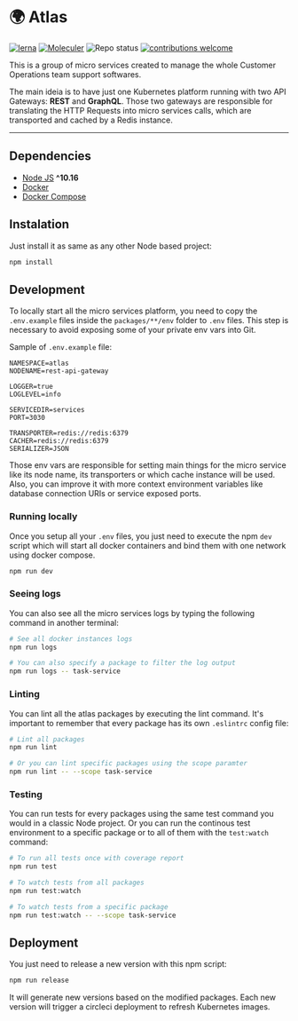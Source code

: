 # 🌍 Atlas

[![lerna](https://img.shields.io/badge/maintained%20with-lerna-cc00ff.svg)](https://lerna.js.org/)
[![Moleculer](https://badgen.net/badge/Powered%20by/Moleculer/0e83cd)](https://moleculer.services)
![Repo status](https://www.repostatus.org/badges/latest/active.svg)
[![contributions welcome](https://img.shields.io/badge/contributions-welcome-brightgreen.svg?style=flat)](https://github.com/dwyl/esta/issues)

This is a group of micro services created to manage the whole Customer Operations team support softwares.

The main ideia is to have just one Kubernetes platform running with two API Gateways: **REST** and **GraphQL**. Those two gateways are responsible for translating the HTTP Requests into micro services calls, which are transported and cached by a Redis instance.

---

## Dependencies

- [Node JS](https://nodejs.org/en/) **^10.16**
- [Docker](https://docs.docker.com/install/linux/docker-ce/ubuntu/)
- [Docker Compose](https://docs.docker.com/compose/install/)

## Instalation

Just install it as same as any other Node based project:

```bash
npm install
```

## Development

To locally start all the micro services platform, you need to copy the `.env.example` files inside the `packages/**/env` folder to `.env` files. This step is necessary to avoid exposing some of your private env vars into Git.

Sample of `.env.example` file:

```
NAMESPACE=atlas
NODENAME=rest-api-gateway

LOGGER=true
LOGLEVEL=info

SERVICEDIR=services
PORT=3030

TRANSPORTER=redis://redis:6379
CACHER=redis://redis:6379
SERIALIZER=JSON
```

Those env vars are responsible for setting main things for the micro service like its node name, its transporters or which cache instance will be used. Also, you can improve it with more context environment variables like database connection URIs or service exposed ports.

### Running locally

Once you setup all your `.env` files, you just need to execute the npm `dev` script which will start all docker containers and bind them with one network using docker compose.

```bash
npm run dev
```

### Seeing logs

You can also see all the micro services logs by typing the following command in another terminal:

```bash
# See all docker instances logs
npm run logs

# You can also specify a package to filter the log output
npm run logs -- task-service
```

### Linting

You can lint all the atlas packages by executing the lint command. It's important to remember that every package has its own `.eslintrc` config file:

```bash
# Lint all packages
npm run lint

# Or you can lint specific packages using the scope paramter
npm run lint -- --scope task-service
```

### Testing

You can run tests for every packages using the same test command you would in a classic Node project. Or you can run the continous test environment to a specific package or to all of them with the `test:watch` command:

```bash
# To run all tests once with coverage report
npm run test

# To watch tests from all packages
npm run test:watch

# To watch tests from a specific package
npm run test:watch -- --scope task-service
```

## Deployment

You just need to release a new version with this npm script:

```bash
npm run release
```

It will generate new versions based on the modified packages. Each new version will trigger a circleci deployment to refresh Kubernetes images.

